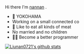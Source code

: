 Hi there    I'm [nannan](https://Liunan0721.github.io) .

* 📍 YOKOHAMA
*  Working on a small connected co
* 🍗 Like to eat all kinds of meat 
*  No married and no children
* 🦸‍♂️ Become a better programmer 


[![Liunan0721's github stats](https://github-readme-stats.vercel.app/api?username=Liunan0721&show_icons=true&theme=tokyonight)](https://github.com/Liunan0721)
